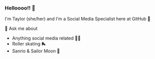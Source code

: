 ### Helloooo!! 💫

I'm Taylor (she/her) and I'm a Social Media Specialist here at GitHub 📱

💬 Ask me about 
- Anything social media related 👩‍💻
- Roller skating 🛼
- Sanrio & Sailor Moon 🌙

<!--
**taylormileski/taylormileski** is a ✨ _special_ ✨ repository because its `README.md` (this file) appears on your GitHub profile.

Here are some ideas to get you started:

- 🔭 I’m currently working on ...
- 🌱 I’m currently learning ...
- 👯 I’m looking to collaborate on ...
- 🤔 I’m looking for help with ...
- 💬 Ask me about ...
- 📫 How to reach me: ...
- 😄 Pronouns: ...
- ⚡ Fun fact: ...
-->
